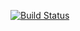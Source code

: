 



[![Build Status](https://travis-ci.org/jessec/plugin-nashorn.png?branch=master)](https://travis-ci.org/jessec/plugin-nashorn)